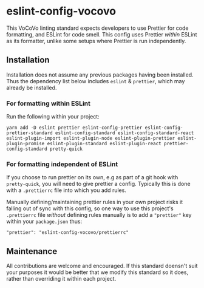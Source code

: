 # eslint-config-vocovo

This VoCoVo linting standard expects developers to use Prettier for code formatting, and ESLint for code smell. This config uses Prettier _within_ ESLint as its formatter, unlike some setups where Prettier is run independently.

## Installation

Installation does not assume any previous packages having been installed. Thus the dependency list below includes `eslint` & `prettier`, which may already be installed.

### For formatting within ESLint

Run the following within your project:

`yarn add -D eslint prettier eslint-config-prettier eslint-config-prettier-standard eslint-config-standard eslint-config-standard-react eslint-plugin-import eslint-plugin-node eslint-plugin-prettier eslint-plugin-promise eslint-plugin-standard eslint-plugin-react prettier-config-standard pretty-quick`

### For formatting independent of ESLint

If you choose to run prettier on its own, e.g as part of a git hook with `pretty-quick`, you will need to give prettier a config. Typically this is done with a `.prettierrc` file into which you add rules.

Manually defining/maintaining prettier rules in your own project risks it falling out of sync with this config, so one way to use this project's `.prettierrc` file _without_ defining rules manually is to add a `"prettier"` key within your `package.json` thus:

```
"prettier": "eslint-config-vocovo/prettierrc"
```

## Maintenance

All contributions are welcome and encouraged. If this standard doensn't suit your purposes it would be better that we modify this standard so it does, rather than overriding it within each project.
